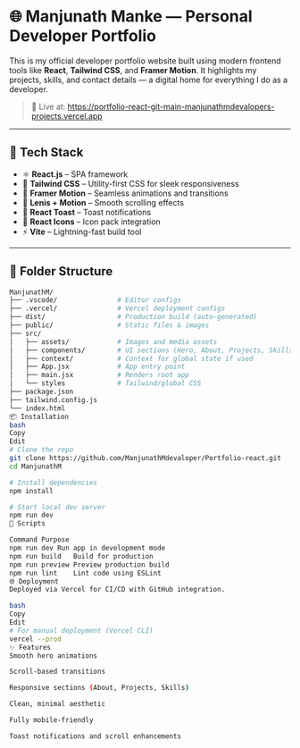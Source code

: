 # 🌐 Manjunath Manke — Personal Developer Portfolio

This is my official developer portfolio website built using modern frontend tools like **React**, **Tailwind CSS**, and **Framer Motion**. It highlights my projects, skills, and contact details — a digital home for everything I do as a developer.

> 🔴 Live at: https://portfolio-react-git-main-manjunathmdevalopers-projects.vercel.app

---

## 🚀 Tech Stack

- ⚛️ **React.js** – SPA framework
- 🎨 **Tailwind CSS** – Utility-first CSS for sleek responsiveness
- 🧠 **Framer Motion** – Seamless animations and transitions
- 🔁 **Lenis + Motion** – Smooth scrolling effects
- 🍞 **React Toast** – Toast notifications
- 🎯 **React Icons** – Icon pack integration
- ⚡ **Vite** – Lightning-fast build tool

---

## 📁 Folder Structure

```bash
ManjunathM/
├── .vscode/               # Editor configs
├── .vercel/               # Vercel deployment configs
├── dist/                  # Production build (auto-generated)
├── public/                # Static files & images
├── src/
│   ├── assets/            # Images and media assets
│   ├── components/        # UI sections (Hero, About, Projects, Skills, etc.)
│   ├── context/           # Context for global state if used
│   ├── App.jsx            # App entry point
│   ├── main.jsx           # Renders root app
│   └── styles             # Tailwind/global CSS
├── package.json
├── tailwind.config.js
└── index.html
📦 Installation
bash
Copy
Edit
# Clone the repo
git clone https://github.com/ManjunathMdevaloper/Portfolio-react.git
cd ManjunathM

# Install dependencies
npm install

# Start local dev server
npm run dev
🧪 Scripts

Command	Purpose
npm run dev	Run app in development mode
npm run build	Build for production
npm run preview	Preview production build
npm run lint	Lint code using ESLint
🌐 Deployment
Deployed via Vercel for CI/CD with GitHub integration.

bash
Copy
Edit
# For manual deployment (Vercel CLI)
vercel --prod
✨ Features
Smooth hero animations

Scroll-based transitions

Responsive sections (About, Projects, Skills)

Clean, minimal aesthetic

Fully mobile-friendly

Toast notifications and scroll enhancements



